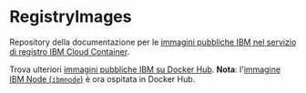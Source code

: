 # RegistryImages

Repository della documentazione per le [immagini pubbliche IBM nel servizio di registro IBM Cloud Container](https://console.bluemix.net/docs/services/RegistryImages/index.html#ibm_images).

Trova ulteriori [immagini pubbliche IBM su Docker Hub](https://hub.docker.com/u/ibmcom/). **Nota**: l'[immagine IBM Node (`ibmnode`)](https://hub.docker.com/r/ibmcom/ibmnode/) è ora ospitata in Docker Hub.
